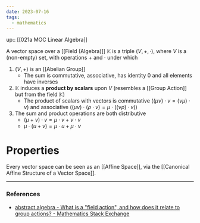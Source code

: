 ```yaml
---
date: 2023-07-16
tags:
  - mathematics
---
```

up:: [[021a MOC Linear Algebra]]

A vector space over a [[Field (Algebra)]] $\mathbb{K}$ is a triple $(V, +, \cdot)$, where $V$ is a (non-empty) set, with operations $+$ and $\cdot$ under which
1. $(V, +)$ is an [[Abelian Group]]
	- The sum is commutative, associative, has identity $0$ and all elements have inverses
2. $\mathbb{K}$ induces a **product by scalars** upon $V$ (resembles a [[Group Action]] but from the field $\mathbb{K}$)
	- The product of scalars with vectors is commutative ($(\mu \nu) \cdot v = (\nu \mu) \cdot v$) and associative ($(\mu\nu) \cdot (\rho \cdot v) = \mu \cdot ((\nu \rho) \cdot v)$)
3. The sum and product operations are both distributive
	- $(\mu + \nu) \cdot v = \mu \cdot v + \nu \cdot v$
	- $\mu \cdot (u + v) = \mu \cdot u + \mu \cdot v$

# Properties
Every vector space can be seen as an [[Affine Space]], via the [[Canonical Affine Structure of  a Vector Space]].

---
### References
- [abstract algebra - What is a "field action", and how does it relate to group actions? - Mathematics Stack Exchange](https://math.stackexchange.com/questions/4655709/what-is-a-field-action-and-how-does-it-relate-to-group-actions)